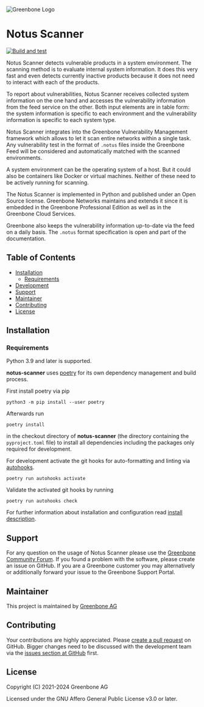 ![Greenbone Logo](https://www.greenbone.net/wp-content/uploads/gb_new-logo_horizontal_rgb_small.png)

# Notus Scanner <!-- omit in toc -->

[![Build and test](https://github.com/greenbone/notus-scanner/actions/workflows/ci-python.yml/badge.svg)](https://github.com/greenbone/notus-scanner/actions/workflows/ci-python.yml)

Notus Scanner detects vulnerable products in a system environment. The scanning
method is to evaluate internal system information. It does this very fast and
even detects currently inactive products because it does not need to interact
with each of the products.

To report about vulnerabilities, Notus Scanner receives collected system
information on the one hand and accesses the vulnerability information from the
feed service on the other. Both input elements are in table form: the system
information is specific to each environment and the vulnerability information is
specific to each system type.

Notus Scanner integrates into the Greenbone Vulnerability Management framework
which allows to let it scan entire networks within a single task. Any
vulnerability test in the format of `.notus` files inside the Greenbone Feed
will be considered and automatically matched with the scanned environments.

A system environment can be the operating system of a host. But it could also be
containers like Docker or virtual machines. Neither of these need to be actively
running for scanning.

The Notus Scanner is implemented in Python and published under an Open Source
license. Greenbone Networks maintains and extends it since it is embedded in the
Greenbone Professional Edition as well as in the Greenbone Cloud Services.

Greenbone also keeps the vulnerability information up-to-date via the feed on a
daily basis. The `.notus` format specification is open and part of the
documentation.

## Table of Contents <!-- omit in toc -->

- [Installation](#installation)
  - [Requirements](#requirements)
- [Development](#development)
- [Support](#support)
- [Maintainer](#maintainer)
- [Contributing](#contributing)
- [License](#license)

## Installation

### Requirements

Python 3.9 and later is supported.

**notus-scanner** uses [poetry] for its own dependency management and build
process.

First install poetry via pip

    python3 -m pip install --user poetry

Afterwards run

    poetry install


in the checkout directory of **notus-scanner** (the directory containing the
`pyproject.toml` file) to install all dependencies including the packages only
required for development.


For development activate the git hooks for auto-formatting and linting via
[autohooks].

    poetry run autohooks activate

Validate the activated git hooks by running

    poetry run autohooks check

For further information about installation and configuration read [install description](./INSTALL.md).

## Support

For any question on the usage of Notus Scanner please use the
[Greenbone Community Forum]. If you found a problem with the software, please
create an issue on GitHub. If you are a Greenbone customer you may alternatively
or additionally forward your issue to the Greenbone Support Portal.

## Maintainer

This project is maintained by [Greenbone AG][Greenbone Networks]

## Contributing

Your contributions are highly appreciated. Please
[create a pull request](https://github.com/greenbone/notus-scanner/pulls)
on GitHub. Bigger changes need to be discussed with the development team via the
[issues section at GitHub](https://github.com/greenbone/notus-scanner/issues)
first.

## License

Copyright (C) 2021-2024 Greenbone AG

Licensed under the GNU Affero General Public License v3.0 or later.

[Greenbone Networks]: https://www.greenbone.net/
[poetry]: https://python-poetry.org/
[pip]: https://pip.pypa.io/
[autohooks]: https://github.com/greenbone/autohooks
[Greenbone Community Forum]: https://forum.greenbone.net/
